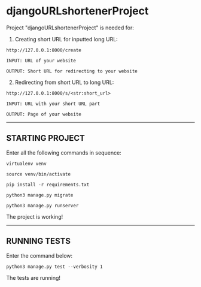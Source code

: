 # djangoURLshortenerProject

Project "djangoURLshortenerProject" is needed for:
1. Creating short URL for inputted long URL:

`http://127.0.0.1:8000/create`

    INPUT: URL of your website
    
    OUTPUT: Short URL for redirecting to your website

2. Redirecting from short URL to long URL:

`http://127.0.0.1:8000/s/<str:short_url>`

    INPUT: URL with your short URL part
    
    OUTPUT: Page of your website

---

## STARTING PROJECT

Enter all the following commands in sequence:

`virtualenv venv`

`source venv/bin/activate`

`pip install -r requirements.txt`

`python3 manage.py migrate`

`python3 manage.py runserver`

The project is working!

---

## RUNNING TESTS

Enter the command below:

`python3 manage.py test --verbosity 1`

The tests are running!
